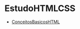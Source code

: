 # EstudoHTMLCSS
- [ConceitosBasicosHTML](https://github.com/Erickgtn/EstudoHTMLCSS/tree/ConceitosBasicosHTML/index.html)
